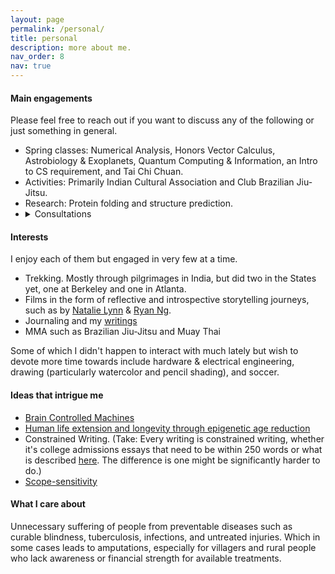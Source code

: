 ```yaml
---
layout: page
permalink: /personal/
title: personal
description: more about me.
nav_order: 8
nav: true
---
```


#### Main engagements

Please feel free to reach out if you want to discuss any of the following or just something in general.

<ul>  
<li>Spring classes: Numerical Analysis, Honors Vector Calculus, Astrobiology & Exoplanets, Quantum Computing & Information, an Intro to CS requirement, and Tai Chi Chuan. </li>
<li>Activities: Primarily Indian Cultural Association and Club Brazilian Jiu-Jitsu. </li>
<li>Research: Protein folding and structure prediction. </li>
<li><details>
  <summary> Consultations </summary>
Lately, I've been having some really interesting conversations! Specifically, I've been chatting with people and organizations about supporting early career researchers, fostering math communities, and exploring <a href='https://twitter.com/srijonrick/status/1643713147583471616?s=20'>gap year experiences</a>. In the past, I've had the pleasure of collaborating with organizations such as the AI Alignment Awards (formerly The Turing Prize), Emergent Ventures India, Scaler, Effective Thesis, Jane Street, and others on these topics. I've also been mentoring students on article publication and the Spirit of Ramanujan Fellowship, which has been a lot of fun.
</details></li>
</ul>

#### Interests
I enjoy each of them but engaged in very few at a time.

<ul>
<li>Trekking. Mostly through pilgrimages in India, but did two in the States yet, one at Berkeley and one in Atlanta.</li>
<li>Films in the form of reflective and introspective storytelling journeys, such as by <a href='https://www.youtube.com/@nataliexlynn'>Natalie Lynn</a> & <a href='https://www.youtube.com/@RyanNgFilms'>Ryan Ng</a>.</li>
<li>Journaling and my <a href='https://srijonsarkar.substack.com/'>writings</a> </li>
<li>MMA such as Brazilian Jiu-Jitsu and Muay Thai </li>
</ul>

Some of which I didn't happen to interact with much lately but wish to devote more time towards include hardware & electrical engineering, drawing (particularly watercolor and pencil shading), and soccer.

#### Ideas that intrigue me 

<ul>
  <li><a href='https://www.youtube.com/watch?v=TFArCKhnbuY&t=5s'>Brain Controlled Machines</a> </li>
  <li><a href='https://www.youtube.com/@BryanJohnson/about'>Human life extension and longevity through epigenetic age reduction</a> </li>
  <li>Constrained Writing. (Take: Every writing is constrained writing, whether it's college admissions essays that need to be within 250 words or what is described <a href='https://www.youtube.com/watch?v=PnvPY_d0njs'>here</a>. The difference is one might be significantly harder to do.) </li>
  <li><a href='https://mindingourway.com/on-caring/'>Scope-sensitivity</a> </li>
</ul>

#### What I care about

Unnecessary suffering of people from preventable diseases such as curable blindness, tuberculosis, infections, and untreated injuries. Which in some cases leads to amputations, especially for villagers and rural people who lack awareness or financial strength for available treatments.
